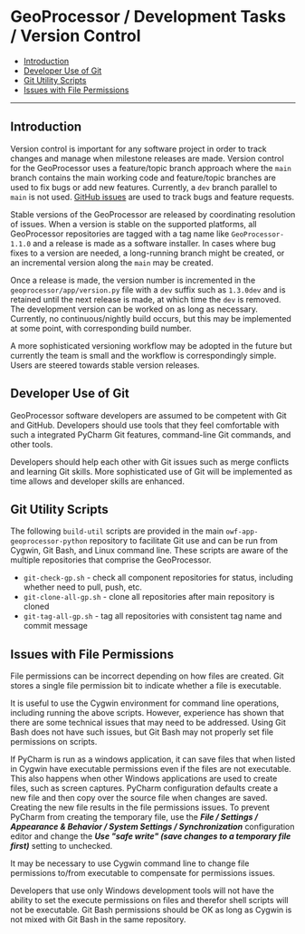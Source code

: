 # GeoProcessor / Development Tasks / Version Control #

*   [Introduction](#introduction)
*   [Developer Use of Git](#developer-use-of-git)
*   [Git Utility Scripts](#git-utility-scripts)
*   [Issues with File Permissions](#issues-with-file-permissions)

---------------------------------

## Introduction ##

Version control is important for any software project in order to track changes and
manage when milestone releases are made.
Version control for the GeoProcessor uses a feature/topic branch approach where
the `main` branch contains the main working code and feature/topic branches are used to fix bugs or add new features.
Currently, a `dev` branch parallel to `main` is not used.
[GitHub issues](https://github.com/OpenWaterFoundation/owf-app-geoprocessor-python/issues) are used to track bugs and feature requests.

Stable versions of the GeoProcessor are released by coordinating resolution of issues.
When a version is stable on the supported platforms,
all GeoProcessor repositories are tagged with a tag name like `GeoProcessor-1.1.0` and a release is made as a software installer.
In cases where bug fixes to a version are needed, a long-running branch might be created,
or an incremental version along the `main` may be created.

Once a release is made, the version number is incremented in the `geoprocessor/app/version.py` file with a `dev` suffix such as `1.3.0dev`
and is retained until the next release is made, at which time the `dev` is removed.
The development version can be worked on as long as necessary.
Currently, no continuous/nightly build occurs, but this may be implemented at some point, with corresponding build number.

A more sophisticated versioning workflow may be adopted in the future but currently the team is small
and the workflow is correspondingly simple.
Users are steered towards stable version releases.

## Developer Use of Git ##

GeoProcessor software developers are assumed to be competent with Git and GitHub.
Developers should use tools that they feel comfortable with such a integrated PyCharm Git features,
command-line Git commands, and other tools.

Developers should help each other with Git issues such as merge conflicts and learning Git skills.
More sophisticated use of Git will be implemented as time allows and developer skills are enhanced.

## Git Utility Scripts ##

The following `build-util` scripts are provided in the main `owf-app-geoprocessor-python` repository
to facilitate Git use and can be run from Cygwin, Git Bash, and Linux command line.
These scripts are aware of the multiple repositories that comprise the GeoProcessor.

*   `git-check-gp.sh` - check all component repositories for status, including whether need to pull, push, etc.
*   `git-clone-all-gp.sh` - clone all repositories after main repository is cloned
*   `git-tag-all-gp.sh` - tag all repositories with consistent tag name and commit message

## Issues with File Permissions ##

File permissions can be incorrect depending on how files are created.
Git stores a single file permission bit to indicate whether a file is executable.

It is useful to use the Cygwin environment for command line operations, including running the above scripts.
However, experience has shown that there are some technical issues that may need to be addressed.
Using Git Bash does not have such issues, but Git Bash may not properly set file permissions on scripts.

If PyCharm is run as a windows application, it can save files that when listed in Cygwin have executable
permissions even if the files are not executable.
This also happens when other Windows applications are used to create files, such as screen captures.
PyCharm configuration defaults create a new file and then copy over the source file when changes are saved.
Creating the new file results in the file permissions issues.
To prevent PyCharm from creating the temporary file, use the
***File / Settings / Appearance & Behavior / System Settings / Synchronization*** configuration editor and change the
***Use "safe write" (save changes to a temporary file first)***  setting to unchecked.

It may be necessary to use Cygwin command line to change file permissions to/from executable to compensate for permissions issues.

Developers that use only Windows development tools will not have the ability to set the execute
permissions on files and therefor shell scripts will not be executable.
Git Bash permissions should be OK as long as Cygwin is not mixed with Git Bash in the same repository.
